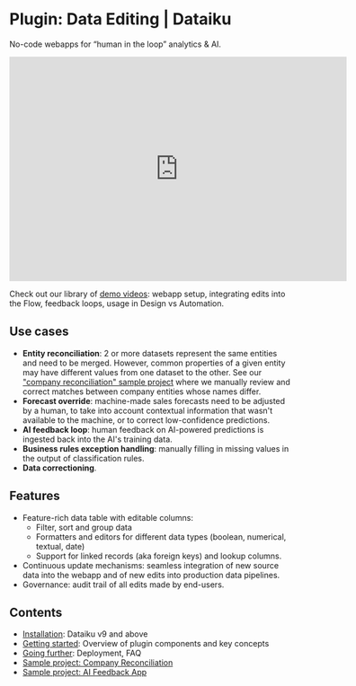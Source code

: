 # Plugin: Data Editing | Dataiku

No-code webapps for “human in the loop” analytics & AI.

<iframe src="https://www.loom.com/embed/7b79e45e755544f8baf1ff3ed1bf60ee" frameborder="0" webkitallowfullscreen="" mozallowfullscreen="" allowfullscreen="" style="height: 400px; width: 600px"></iframe>

Check out our library of [demo videos](https://loom.com/share/folder/b5e96d5672da4a58883b3b05a35445fa): webapp setup, integrating edits into the Flow, feedback loops, usage in Design vs Automation.

## Use cases

* **Entity reconciliation**: 2 or more datasets represent the same entities and need to be merged. However, common properties of a given entity may have different values from one dataset to the other. See our ["company reconciliation" sample project](sample-project-company-reconciliation) where we manually review and correct matches between company entities whose names differ.
* **Forecast override**: machine-made sales forecasts need to be adjusted by a human, to take into account contextual information that wasn't available to the machine, or to correct low-confidence predictions.
* **AI feedback loop**: human feedback on AI-powered predictions is ingested back into the AI's training data.
* **Business rules exception handling**: manually filling in missing values in the output of classification rules.
* **Data correctioning**.

## Features

* Feature-rich data table with editable columns:
  * Filter, sort and group data
  * Formatters and editors for different data types (boolean, numerical, textual, date)
  * Support for linked records (aka foreign keys) and lookup columns.
* Continuous update mechanisms: seamless integration of new source data into the webapp and of new edits into production data pipelines.
* Governance: audit trail of all edits made by end-users.

## Contents

* [Installation](install-plugin): Dataiku v9 and above
* [Getting started](get-started): Overview of plugin components and key concepts
* [Going further](going-further): Deployment, FAQ
* [Sample project: Company Reconciliation](sample-project-company-reconciliation)
* [Sample project: AI Feedback App](sample-project-ai-feedback-app)
